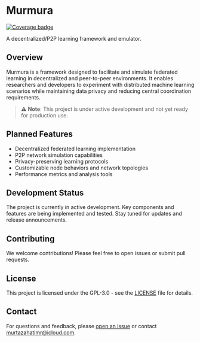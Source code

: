 # Murmura

[![Coverage badge](https://github.com/murtazahr/murmura/raw/python-coverage-comment-action-data/badge.svg)](https://github.com/murtazahr/murmura/tree/python-coverage-comment-action-data)

A decentralized/P2P learning framework and emulator.

## Overview

Murmura is a framework designed to facilitate and simulate federated learning in decentralized and peer-to-peer environments. It enables researchers and developers to experiment with distributed machine learning scenarios while maintaining data privacy and reducing central coordination requirements.

> ⚠️ **Note**: This project is under active development and not yet ready for production use.

## Planned Features

- Decentralized federated learning implementation
- P2P network simulation capabilities
- Privacy-preserving learning protocols
- Customizable node behaviors and network topologies
- Performance metrics and analysis tools

## Development Status

The project is currently in active development. Key components and features are being implemented and tested. Stay tuned for updates and release announcements.

## Contributing

We welcome contributions! Please feel free to open issues or submit pull requests.

## License

This project is licensed under the GPL-3.0 - see the [LICENSE](LICENSE) file for details.

## Contact

For questions and feedback, please [open an issue](https://github.com/murtazahr/murmura/issues) or contact murtazahatimr@icloud.com.

